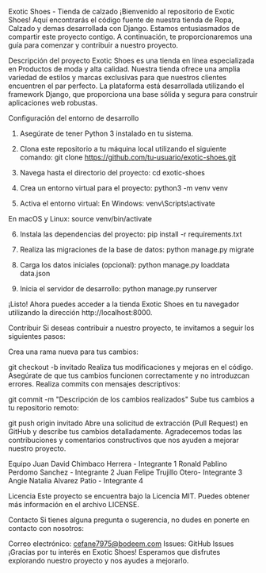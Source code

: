 Exotic Shoes - Tienda de calzado
¡Bienvenido al repositorio de Exotic Shoes! 
Aquí encontrarás el código fuente de nuestra tienda de Ropa, Calzado y demas desarrollada con Django. 
Estamos entusiasmados de compartir este proyecto contigo.
A continuación, te proporcionaremos una guía para comenzar y contribuir a nuestro proyecto.

Descripción del proyecto
Exotic Shoes es una tienda en línea especializada en Productos de moda y alta calidad. 
Nuestra tienda ofrece una amplia variedad de estilos y marcas exclusivas para que nuestros clientes encuentren el par perfecto.
La plataforma está desarrollada utilizando el framework Django, 
que proporciona una base sólida y segura para construir aplicaciones web robustas.

Configuración del entorno de desarrollo

1. Asegúrate de tener Python 3 instalado en tu sistema.

2. Clona este repositorio a tu máquina local utilizando el siguiente comando:
git clone https://github.com/tu-usuario/exotic-shoes.git

3. Navega hasta el directorio del proyecto:
cd exotic-shoes

4. Crea un entorno virtual para el proyecto:
python3 -m venv venv

5. Activa el entorno virtual:
En Windows:
venv\Scripts\activate

En macOS y Linux:
source venv/bin/activate

6. Instala las dependencias del proyecto:
pip install -r requirements.txt

7. Realiza las migraciones de la base de datos:
python manage.py migrate

8. Carga los datos iniciales (opcional):
python manage.py loaddata data.json

9. Inicia el servidor de desarrollo:
python manage.py runserver

¡Listo! Ahora puedes acceder a la tienda Exotic Shoes en tu navegador utilizando la dirección http://localhost:8000.

Contribuir
Si deseas contribuir a nuestro proyecto, te invitamos a seguir los siguientes pasos:

Crea una rama nueva para tus cambios:

git checkout -b invitado
Realiza tus modificaciones y mejoras en el código.
Asegúrate de que tus cambios funcionen correctamente y no introduzcan errores.
Realiza commits con mensajes descriptivos:


git commit -m "Descripción de los cambios realizados"
Sube tus cambios a tu repositorio remoto:

git push origin invitado
Abre una solicitud de extracción (Pull Request) en GitHub y describe tus cambios detalladamente.
Agradecemos todas las contribuciones y comentarios constructivos que nos ayuden a mejorar nuestro proyecto.

Equipo
Juan David Chimbaco Herrera - Integrante 1
Ronald Pablino Perdomo Sanchez - Integrante 2
Juan Felipe Trujillo Otero- Integrante 3
Angie Natalia Alvarez Patio - Integrante 4

Licencia
Este proyecto se encuentra bajo la Licencia MIT. Puedes obtener más información en el archivo LICENSE.

Contacto
Si tienes alguna pregunta o sugerencia, no dudes en ponerte en contacto con nosotros:

Correo electrónico: cefane7975@bodeem.com
Issues: GitHub Issues
¡Gracias por tu interés en Exotic Shoes! Esperamos que disfrutes explorando nuestro proyecto y nos ayudes a mejorarlo.
